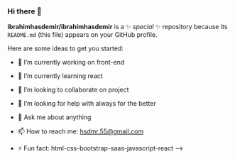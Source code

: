 ### Hi there 👋


**ibrahimhasdemir/ibrahimhasdemir** is a ✨ _special_ ✨ repository because its `README.md` (this file) appears on your GitHub profile.

Here are some ideas to get you started:

- 🔭 I’m currently working on front-end
- 🌱 I’m currently learning react
- 👯 I’m looking to collaborate on project
- 🤔 I’m looking for help with always for the better 
- 💬 Ask me about anything
- 📫 How to reach me: hsdmr.55@gmail.com

- ⚡ Fun fact: html-css-bootstrap-saas-javascript-react
-->

